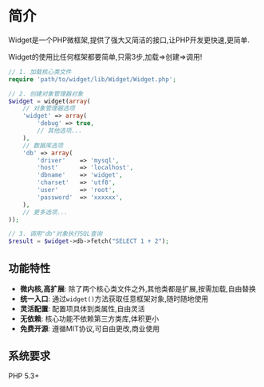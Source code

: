 # 简介

Widget是一个PHP微框架,提供了强大又简洁的接口,让PHP开发更快速,更简单.

Widget的使用比任何框架都要简单,只需3步,加载=>创建=>调用!

```php
// 1. 加载核心类文件
require 'path/to/widget/lib/Widget/Widget.php';

// 2. 创建对象管理器对象
$widget = widget(array(
    // 对象管理器选项
    'widget' => array(
        'debug' => true,
        // 其他选项...
    ),
    // 数据库选项
    'db' => array(
        'driver'    => 'mysql',
        'host'      => 'localhost',
        'dbname'    => 'widget',
        'charset'   => 'utf8',
        'user'      => 'root',
        'password'  => 'xxxxxx',
    ),
    // 更多选项...
));

// 3. 调用"db"对象执行SQL查询
$result = $widget->db->fetch("SELECT 1 + 2");
```

## 功能特性

* **微内核,高扩展**: 除了两个核心类文件之外,其他类都是扩展,按需加载,自由替换
* **统一入口**: 通过`widget()`方法获取任意框架对象,随时随地使用
* **灵活配置**: 配置项具体到类属性,自由灵活
* **无依赖**: 核心功能不依赖第三方类库,体积更小
* **免费开源**: 遵循MIT协议,可自由更改,商业使用

## 系统要求

PHP 5.3+